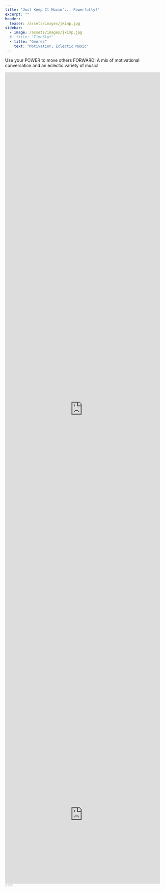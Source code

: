 ```yaml
---
title: "Just Keep It Movin'... Powerfully!"
excerpt: ""
header:
  teaser: /assets/images/jkimp.jpg
sidebar:
  - image: /assets/images/jkimp.jpg
  #- title: "TimeSlot"
  - title: "Genres"
    text: "Motivation, Eclectic Music"
---
```


Use your POWER to move others FORWARD! A mix of motivational conversation and an eclectic variety of music!

<iframe width="100%" height="56.25%" src="https://www.youtube.com/embed/videoseries?list=PLFRsf9ZRxgKFAWsjQ5AR3DAMx1IzWtj6z" frameborder="0" allow="accelerometer; autoplay; encrypted-media; gyroscope; picture-in-picture" allowfullscreen></iframe>

<iframe width="100%" height="450" scrolling="no" frameborder="no" allow="autoplay" src="https://w.soundcloud.com/player/?url=https%3A//api.soundcloud.com/users/65876325&color=%23ff5500&auto_play=false&hide_related=false&show_comments=true&show_user=true&show_reposts=false&show_teaser=true"></iframe><div style="font-size: 10px; color: #cccccc;line-break: anywhere;word-break: normal;overflow: hidden;white-space: nowrap;text-overflow: ellipsis; font-family: Interstate,Lucida Grande,Lucida Sans Unicode,Lucida Sans,Garuda,Verdana,Tahoma,sans-serif;font-weight: 100;"><a href="https://soundcloud.com/gregtapscott" title="GTAP" target="_blank" style="color: #cccccc; text-decoration: none;">GTAP</a></div>